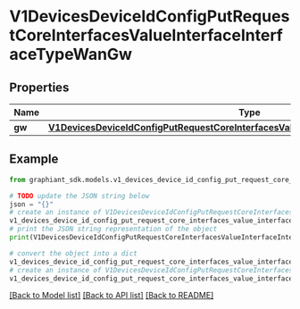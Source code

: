 # V1DevicesDeviceIdConfigPutRequestCoreInterfacesValueInterfaceInterfaceTypeWanGw


## Properties

Name | Type | Description | Notes
------------ | ------------- | ------------- | -------------
**gw** | [**V1DevicesDeviceIdConfigPutRequestCoreInterfacesValueInterfaceInterfaceTypeWanGwGw**](V1DevicesDeviceIdConfigPutRequestCoreInterfacesValueInterfaceInterfaceTypeWanGwGw.md) |  | [optional] 

## Example

```python
from graphiant_sdk.models.v1_devices_device_id_config_put_request_core_interfaces_value_interface_interface_type_wan_gw import V1DevicesDeviceIdConfigPutRequestCoreInterfacesValueInterfaceInterfaceTypeWanGw

# TODO update the JSON string below
json = "{}"
# create an instance of V1DevicesDeviceIdConfigPutRequestCoreInterfacesValueInterfaceInterfaceTypeWanGw from a JSON string
v1_devices_device_id_config_put_request_core_interfaces_value_interface_interface_type_wan_gw_instance = V1DevicesDeviceIdConfigPutRequestCoreInterfacesValueInterfaceInterfaceTypeWanGw.from_json(json)
# print the JSON string representation of the object
print(V1DevicesDeviceIdConfigPutRequestCoreInterfacesValueInterfaceInterfaceTypeWanGw.to_json())

# convert the object into a dict
v1_devices_device_id_config_put_request_core_interfaces_value_interface_interface_type_wan_gw_dict = v1_devices_device_id_config_put_request_core_interfaces_value_interface_interface_type_wan_gw_instance.to_dict()
# create an instance of V1DevicesDeviceIdConfigPutRequestCoreInterfacesValueInterfaceInterfaceTypeWanGw from a dict
v1_devices_device_id_config_put_request_core_interfaces_value_interface_interface_type_wan_gw_from_dict = V1DevicesDeviceIdConfigPutRequestCoreInterfacesValueInterfaceInterfaceTypeWanGw.from_dict(v1_devices_device_id_config_put_request_core_interfaces_value_interface_interface_type_wan_gw_dict)
```
[[Back to Model list]](../README.md#documentation-for-models) [[Back to API list]](../README.md#documentation-for-api-endpoints) [[Back to README]](../README.md)


